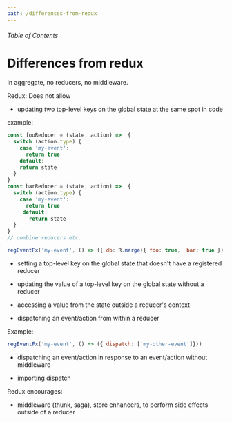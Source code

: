 ```yaml
---
path: /differences-from-redux
---
```


###### Table of Contents

# Differences from redux

In aggregate, no reducers, no middleware.

Redux:
Does not allow
- updating two top-level keys on the global state at the same spot in code

example:

```js
const fooReducer = (state, action) =>  {
  switch (action.type) {
    case 'my-event':
      return true
    default:
    return state
  }
}
const barReducer = (state, action) =>  {
  switch (action.type) {
    case 'my-event':
      return true
     default:
       return state
  }
}
// combine reducers etc.

regEventFx('my-event', () => ({ db: R.merge({ foo: true,  bar: true })))
```

- setting a top-level key on the global state that doesn't have a registered reducer

- updating the value of a top-level key on the global state without a reducer

- accessing a value from the state outside a reducer's context 

- dispatching an event/action from within a reducer

Example: 

```js
regEventFx('my-event', () => ({ dispatch: ['my-other-event']}))
```

- dispatching an event/action in response to an event/action without
  middleware
  
- importing dispatch




Redux encourages:
- middleware (thunk, saga), store enhancers, to perform side effects outside of a reducer
